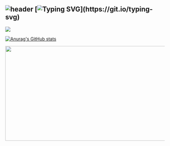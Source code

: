 ![header](https://capsule-render.vercel.app/api?type=waving&color=0:EEFF00,100:a82da8&height=100&section=header%20render)
[![Typing SVG](https://readme-typing-svg.demolab.com?font=Honk&size=36&pause=1000&color=DD4A4A&width=435&lines=Welcome+to+Yunie+Github+!)](https://git.io/typing-svg)
---
<a href="https://hits.seeyoufarm.com"><img src="https://hits.seeyoufarm.com/api/count/incr/badge.svg?url=https%3A%2F%2Fgithub.com%2Fdevyunie%2Fhit-counter&count_bg=%2379C83D&title_bg=%234554D9&icon=gnubash.svg&icon_color=%23E7E7E7&title=hits&edge_flat=false"/></a>

[![Anurag's GitHub stats](https://github-readme-stats.vercel.app/api?username=devyunie&include_all_commits=true&show_icons=true&theme=default)](https://github.com/anuraghazra/github-readme-stats)

<div align="center">
<a>
  <img
    src="https://render.gitanimals.org/farms/devyunie"
    width="1280"
    height="300"
  />
  </a>

